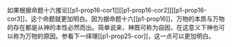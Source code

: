 如果根据命题十六推论[[p1-prop16-cor1]][[p1-prop16-cor2]][[p1-prop16-cor3]]，这个命题就更加明白。因为据命题十六[[p1-prop16]]，万物的本质与万物的存在都是从神的本性必然而出。简单说来，神既可称为自因，在这意义下神也可以称为万物的原因。参看下一绎理[[p1-prop25-cor]]，这一点可以更加明白。